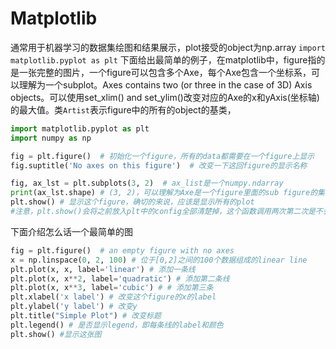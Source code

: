 # Matplotlib
通常用于机器学习的数据集绘图和结果展示，plot接受的object为np.array
```import matplotlib.pyplot as plt```
下面给出最简单的例子，在matplotlib中，figure指的是一张完整的图片，一个figure可以包含多个Axe，每个Axe包含一个坐标系，可以理解为一个subplot。Axes contains two (or three in the case of 3D) Axis objects。可以使用set_xlim() and set_ylim()改变对应的Axe的x和yAxis(坐标轴)的最大值。类``Artist``表示figure中的所有的object的基类，
```python
import matplotlib.pyplot as plt
import numpy as np

fig = plt.figure()  # 初始化一个figure，所有的data都需要在一个figure上显示
fig.suptitle('No axes on this figure')  # 改变一下这回figure的显示名称

fig, ax_lst = plt.subplots(3, 2)  # ax_list是一个numpy.ndarray
print(ax_lst.shape) # (3, 2)，可以理解为Axe是一个figure里面的sub figure的集合
plt.show() # 显示这个figure，确切的来说，应该是显示所有的plot
#注意，plt.show()会将之前放入plt中的config全部清楚掉，这个函数调用两次第二次是不会有东西的
```
下面介绍怎么话一个最简单的图
```python
fig = plt.figure()  # an empty figure with no axes
x = np.linspace(0, 2, 100) # 位于[0,2]之间的100个数据组成的linear line
plt.plot(x, x, label='linear') # 添加一条线
plt.plot(x, x**2, label='quadratic') # 添加第二条线
plt.plot(x, x**3, label='cubic') # # 添加第三条
plt.xlabel('x label') # 改变这个figure的x的label
plt.ylabel('y label') # 改变y
plt.title("Simple Plot") # 改变标题
plt.legend() # 是否显示legend，即每条线的label和颜色
plt.show() #显示这张图
```
